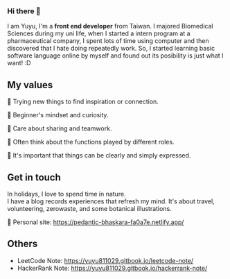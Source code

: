 ### Hi there 👋
I am Yuyu, I'm a **front end developer** from Taiwan. I majored Biomedical Sciences during my uni life, when I started a intern program at a pharmaceutical company, I spent lots of time using computer and then discovered that I hate doing repeatedly work. So, I started learning basic software language online by myself and found out its posibility is just what I want! :D

## My values
  🎊 Trying new things to find inspiration or connection.
  
  🙈 Beginner's mindset and curiosity.
  
  👯 Care about sharing and teamwork.
  
  👀 Often think about the functions played by different roles.
  
  🎯 It's important that things can be clearly and simply expressed.
  
## Get in touch
  In holidays, I love to spend time in nature.\
  I have a blog records experiences that refresh my mind. It's about travel, volunteering, zerowaste, and some botanical illustrations.
  
  🌱 Personal site: https://pedantic-bhaskara-fa0a7e.netlify.app/

## Others
  - LeetCode Note: https://yuyu811029.gitbook.io/leetcode-note/
  - HackerRank Note: https://yuyu811029.gitbook.io/hackerrank-note/

<!--
**yuyuchi/yuyuchi** is a ✨ _special_ ✨ repository because its `README.md` (this file) appears on your GitHub profile.

Here are some ideas to get you started:

- 🔭 I’m currently working on ...
- 🌱 I’m currently learning ...
- 👯 I’m looking to collaborate on ...
- 🤔 I’m looking for help with ...
- 💬 Ask me about ...
- 📫 How to reach me: ...
- 😄 Pronouns: ...
- ⚡ Fun fact: ...
-->
